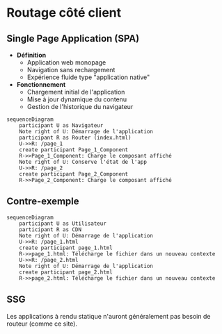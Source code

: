 # Routage côté client

## Single Page Application (SPA)

- **Définition**
  - Application web monopage
  - Navigation sans rechargement
  - Expérience fluide type "application native"
- **Fonctionnement**
  - Chargement initial de l'application
  - Mise à jour dynamique du contenu
  - Gestion de l'historique du navigateur

```mermaid
sequenceDiagram
    participant U as Navigateur
    Note right of U: Démarrage de l'application
    participant R as Router (index.html)
    U->>R: /page_1
    create participant Page_1_Component
    R->>Page_1_Component: Charge le composant affiché
    Note right of U: Conserve l'état de l'app
    U->>R: /page_2
    create participant Page_2_Component
    R->>Page_2_Component: Charge le composant affiché
```

## Contre-exemple

```mermaid
sequenceDiagram
    participant U as Utilisateur
    participant R as CDN
    Note right of U: Démarrage de l'application
    U->>R: /page_1.html
    create participant page_1.html
    R->>page_1.html: Télécharge le fichier dans un nouveau contexte
    U->>R: /page_2.html
    Note right of U: Démarrage de l'application
    create participant page_2.html
    R->>page_2.html: Télécharge le fichier dans un nouveau contexte
```

## SSG

Les applications à rendu statique n'auront généralement pas besoin de routeur (comme ce site).
